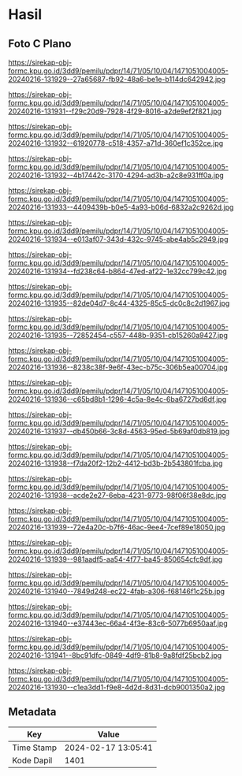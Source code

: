 # Hasil

## Foto C Plano

https://sirekap-obj-formc.kpu.go.id/3dd9/pemilu/pdpr/14/71/05/10/04/1471051004005-20240216-131929--27a65687-fb92-48a6-be1e-b114dc642942.jpg

https://sirekap-obj-formc.kpu.go.id/3dd9/pemilu/pdpr/14/71/05/10/04/1471051004005-20240216-131931--f29c20d9-7928-4f29-8016-a2de9ef2f821.jpg

https://sirekap-obj-formc.kpu.go.id/3dd9/pemilu/pdpr/14/71/05/10/04/1471051004005-20240216-131932--61920778-c518-4357-a71d-360ef1c352ce.jpg

https://sirekap-obj-formc.kpu.go.id/3dd9/pemilu/pdpr/14/71/05/10/04/1471051004005-20240216-131932--4b17442c-3170-4294-ad3b-a2c8e931ff0a.jpg

https://sirekap-obj-formc.kpu.go.id/3dd9/pemilu/pdpr/14/71/05/10/04/1471051004005-20240216-131933--4409439b-b0e5-4a93-b06d-6832a2c9262d.jpg

https://sirekap-obj-formc.kpu.go.id/3dd9/pemilu/pdpr/14/71/05/10/04/1471051004005-20240216-131934--e013af07-343d-432c-9745-abe4ab5c2949.jpg

https://sirekap-obj-formc.kpu.go.id/3dd9/pemilu/pdpr/14/71/05/10/04/1471051004005-20240216-131934--fd238c64-b864-47ed-af22-1e32cc799c42.jpg

https://sirekap-obj-formc.kpu.go.id/3dd9/pemilu/pdpr/14/71/05/10/04/1471051004005-20240216-131935--82de04d7-8c44-4325-85c5-dc0c8c2d1967.jpg

https://sirekap-obj-formc.kpu.go.id/3dd9/pemilu/pdpr/14/71/05/10/04/1471051004005-20240216-131935--72852454-c557-448b-9351-cb15260a9427.jpg

https://sirekap-obj-formc.kpu.go.id/3dd9/pemilu/pdpr/14/71/05/10/04/1471051004005-20240216-131936--8238c38f-9e6f-43ec-b75c-306b5ea00704.jpg

https://sirekap-obj-formc.kpu.go.id/3dd9/pemilu/pdpr/14/71/05/10/04/1471051004005-20240216-131936--c65bd8b1-1296-4c5a-8e4c-6ba6727bd6df.jpg

https://sirekap-obj-formc.kpu.go.id/3dd9/pemilu/pdpr/14/71/05/10/04/1471051004005-20240216-131937--db450b66-3c8d-4563-95ed-5b69af0db819.jpg

https://sirekap-obj-formc.kpu.go.id/3dd9/pemilu/pdpr/14/71/05/10/04/1471051004005-20240216-131938--f7da20f2-12b2-4412-bd3b-2b543801fcba.jpg

https://sirekap-obj-formc.kpu.go.id/3dd9/pemilu/pdpr/14/71/05/10/04/1471051004005-20240216-131938--acde2e27-6eba-4231-9773-98f06f38e8dc.jpg

https://sirekap-obj-formc.kpu.go.id/3dd9/pemilu/pdpr/14/71/05/10/04/1471051004005-20240216-131939--72e4a20c-b7f6-46ac-9ee4-7cef89e18050.jpg

https://sirekap-obj-formc.kpu.go.id/3dd9/pemilu/pdpr/14/71/05/10/04/1471051004005-20240216-131939--981aadf5-aa54-4f77-ba45-850654cfc9df.jpg

https://sirekap-obj-formc.kpu.go.id/3dd9/pemilu/pdpr/14/71/05/10/04/1471051004005-20240216-131940--7849d248-ec22-4fab-a306-f68146f1c25b.jpg

https://sirekap-obj-formc.kpu.go.id/3dd9/pemilu/pdpr/14/71/05/10/04/1471051004005-20240216-131940--e37443ec-66a4-4f3e-83c6-5077b6950aaf.jpg

https://sirekap-obj-formc.kpu.go.id/3dd9/pemilu/pdpr/14/71/05/10/04/1471051004005-20240216-131941--8bc91dfc-0849-4df9-81b8-9a8fdf25bcb2.jpg

https://sirekap-obj-formc.kpu.go.id/3dd9/pemilu/pdpr/14/71/05/10/04/1471051004005-20240216-131930--c1ea3dd1-f9e8-4d2d-8d31-dcb9001350a2.jpg


## Metadata

| Key        | Value               |
| ---------- | ------------------- |
| Time Stamp | 2024-02-17 13:05:41 |
| Kode Dapil | 1401                |



